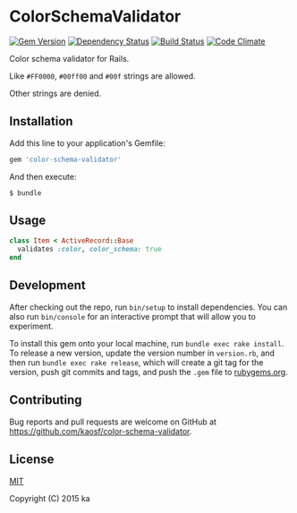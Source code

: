 # ColorSchemaValidator

[![Gem Version](https://badge.fury.io/rb/color-schema-validator.svg)](http://badge.fury.io/rb/color-schema-validator)
[![Dependency Status](https://gemnasium.com/kaosf/color-schema-validator.svg)](https://gemnasium.com/kaosf/color-schema-validator)
[![Build Status](https://travis-ci.org/kaosf/color-schema-validator.svg)](https://travis-ci.org/kaosf/color-schema-validator)
[![Code Climate](https://codeclimate.com/github/kaosf/color-schema-validator/badges/gpa.svg)](https://codeclimate.com/github/kaosf/color-schema-validator)

Color schema validator for Rails.

Like `#FF0000`, `#00ff00` and `#00f` strings are allowed.

Other strings are denied.

## Installation

Add this line to your application's Gemfile:

```ruby
gem 'color-schema-validator'
```

And then execute:

    $ bundle

## Usage

```ruby
class Item < ActiveRecord::Base
  validates :color, color_schema: true
end
```

## Development

After checking out the repo, run `bin/setup` to install dependencies. You can also run `bin/console` for an interactive prompt that will allow you to experiment.

To install this gem onto your local machine, run `bundle exec rake install`. To release a new version, update the version number in `version.rb`, and then run `bundle exec rake release`, which will create a git tag for the version, push git commits and tags, and push the `.gem` file to [rubygems.org](https://rubygems.org).

## Contributing

Bug reports and pull requests are welcome on GitHub at https://github.com/kaosf/color-schema-validator.

## License

[MIT](http://opensource.org/licenses/MIT)

Copyright (C) 2015 ka
